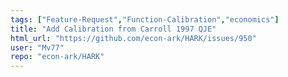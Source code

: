 ```yaml
---
tags: ["Feature-Request","Function-Calibration","economics"]
title: "Add Calibration from Carroll 1997 QJE"
html_url: "https://github.com/econ-ark/HARK/issues/950"
user: "Mv77"
repo: "econ-ark/HARK"
---
```


